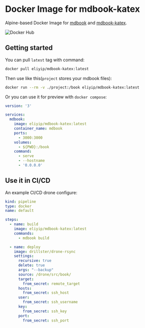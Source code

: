 # Docker Image for mdbook-katex

Alpine-based Docker Image for [mdbook](https://github.com/rust-lang/mdBook) and [mdbook-katex](https://github.com/lzanini/mdbook-katex).

![Docker Hub](https://dockeri.co/image/eliyip/mdbook-katex)

## Getting started

You can pull `latest` tag with command:

```bash
docker pull eliyip/mdbook-katex:latest
```

Then use like this(`project` stores your mdbook files):

```bash
docker run --rm -v ./project:/book eliyip/mdbook-katex:latest
```

Or you can use it for preview with `docker compose`:

```yaml
version: '3'

services:
  mdbook:
    image: eliyip/mdbook-katex:latest
    container_name: mdbook
    ports:
      - 3000:3000
    volumes:
      - ${PWD}:/book
    command:
      - serve
      - --hostname
      - '0.0.0.0'
```

## Use it in CI/CD

An example CI/CD drone configure:

```yaml
kind: pipeline
type: docker
name: default

steps:
  - name: build
    image: eliyip/mdbook-katex:latest
    commands:
      - mdbook build

  - name: deploy
    image: drillster/drone-rsync
    settings:
      recursive: true
      delete: true
      args: "--backup"
      source: /drone/src/book/
      target:
        from_secret: remote_target
      hosts:
        from_secret: ssh_host
      user:
        from_secret: ssh_username
      key:
        from_secret: ssh_key
      port:
        from_secret: ssh_port
```
